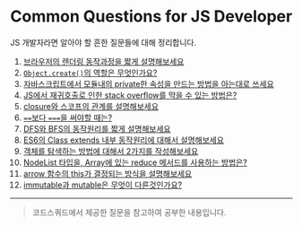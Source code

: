 # Common Questions for JS Developer

JS 개발자라면 알아야 할 흔한 질문들에 대해 정리합니다. 

1. [브라우저의 렌더링 동작과정을 짧게 설명해보세요](https://github.com/2ssue/common_questions_for_JS_Developer/blob/master/1_browser_rendering.md)
2. [`Object.create()`의 역할은 무엇인가요?](https://github.com/2ssue/common_questions_for_JS_Developer/blob/master/2_Object.create.md)
3. [자바스크립트에서 모듈내의 private한 속성을 만드는 방법을 아는대로 쓰세요](https://github.com/2ssue/common_questions_for_JS_Developer/blob/master/3_private_property.md)
4. [JS에서 재귀호출로 인한 stack overflow를 막을 수 있는 방법은?](https://github.com/2ssue/common_questions_for_JS_Developer/blob/master/4_prevent_recursion_stack-overflow.md)
5. [closure와 스코프의 관계를 설명해보세요](https://github.com/2ssue/common_questions_for_JS_Developer/blob/master/5_clouser%26scope.md)
6. [`==`보다 `===`을 써야할 때는?](https://github.com/2ssue/common_questions_for_JS_Developer/blob/master/6_comparison_operators.md)
7. [DFS와 BFS의 동작원리를 짧게 설명해보세요](https://github.com/2ssue/common_questions_for_JS_Developer/blob/master/7_graph_search.md)
8. [ES6의 Class extends 내부 동작원리에 대해서 설명해보세요](https://github.com/2ssue/common_questions_for_JS_Developer/blob/master/8_es6_class_extends.md)
9. [객체를 탐색하는 방법에 대해서 2가지를 작성해보세요](https://github.com/2ssue/common_questions_for_JS_Developer/blob/master/9_search_object_in_javascript.md)
10. [NodeList 타입을, Array에 있는 reduce 메서드를 사용하는 방법은?](https://github.com/2ssue/common_questions_for_JS_Developer/blob/master/10_using_reduce_in_NodeList.md)
11. [arrow 함수의 this가 결정되는 방식을 설명해보세요](https://github.com/2ssue/common_questions_for_JS_Developer/blob/master/11_how_to_set_this_in_arrow_func.md)
12. [immutable과 mutable은 무엇이 다른것인가요?](https://github.com/2ssue/common_questions_for_JS_Developer/blob/master/12_immutable%26mutable.md)

___

> 코드스쿼드에서 제공한 질문을 참고하여 공부한 내용입니다. 
